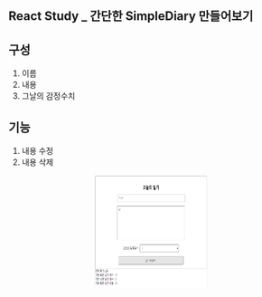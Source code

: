 ## React Study \_ 간단한 SimpleDiary 만들어보기

## 구성

1. 이름
2. 내용
3. 그날의 감정수치

## 기능

1. 내용 수정
2. 내용 삭제

<p align="center">
  <img src="Diary_Main.png" width="200" height="200">
</p>

